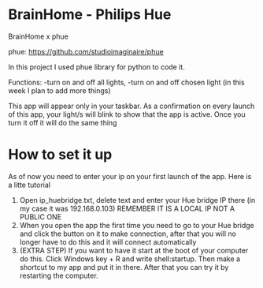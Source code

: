 # BrainHome - Philips Hue

BrainHome x phue 

phue: https://github.com/studioimaginaire/phue

In this project I used phue library for python to code it. 

Functions:
-turn on and off all lights, 
-turn on and off chosen light
(in this week I plan to add more things)

This app will appear only in your taskbar. As a confirmation on every launch of this app, your light/s will blink to show that the app is active. Once you turn it off it will do the same thing

# How to set it up 

As of now you need to enter your ip on your first launch of the app. Here is a litte tutorial

1. Open ip_huebridge.txt, delete text and enter your Hue bridge IP there (in my case it was 192.168.0.103) REMEMBER IT IS A LOCAL IP NOT A PUBLIC ONE
2. When you open the app the first time you need to go to your Hue bridge and click the button on it to make connection, after that you will no longer have to do this and it will connect automatically
3. (EXTRA STEP) If you want to have it start at the boot of your computer do this. Click Windows key + R and write shell:startup. Then make a shortcut to my app and put it in there. After that you can try it by restarting the computer.